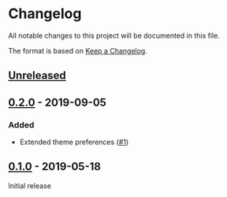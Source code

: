 # Changelog
All notable changes to this project will be documented in this file.

The format is based on [Keep a Changelog](https://keepachangelog.com/en/1.0.0/).

## [Unreleased]

## [0.2.0] - 2019-09-05
### Added
- Extended theme preferences ([#1](https://github.com/Tunous/WebMark/pull/1))

## [0.1.0] - 2019-05-18
Initial release

[Unreleased]: https://github.com/Tunous/Dank/compare/0.2.0...HEAD
[0.2.0]: https://github.com/Tunous/Dank/compare/0.1.0...0.2.0
[0.1.0]: https://github.com/Tunous/Dank/releases/tag/0.1.0
